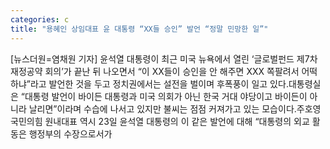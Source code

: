 ```yaml
---
categories: c
title: "용혜인 상임대표 윤 대통령 “XX들 승인” 발언 “정말 민망한 일”"
---
```

[뉴스더원=염채원 기자] 윤석열 대통령이 최근 미국 뉴욕에서 열린 ‘글로벌펀드 제7차 재정공약 회의’가 끝난 뒤 나오면서 “이 XX들이 승인을 안 해주면 XXX 쪽팔려서 어떡하냐”라고 발언한 것을 두고 정치권에서는 설전을 벌이며 후폭풍이 일고 있다.대통령실은 “대통령 발언이 바이든 대통령과 미국 의회가 아닌 한국 거대 야당이고 바이든이 아니라 날리면”이라며 수습에 나서고 있지만 불씨는 점점 커져가고 있는 모습이다.주호영 국민의힘 원내대표 역시 23일 윤석열 대통령의 이 같은 발언에 대해 “대통령의 외교 활동은 행정부의 수장으로서가